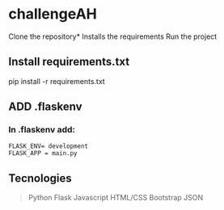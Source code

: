 # challengeAH

Clone the repository* 
Installs the requirements 
Run the project

## Install requirements.txt
pip install -r requirements.txt

## ADD .flaskenv
### In .flaskenv add:
```
FLASK_ENV= development
FLASK_APP = main.py
```

## Tecnologies
> Python
> Flask
> Javascript
> HTML/CSS
> Bootstrap
> JSON